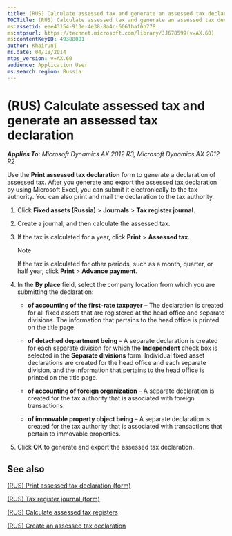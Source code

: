 ```yaml
---
title: (RUS) Calculate assessed tax and generate an assessed tax declaration
TOCTitle: (RUS) Calculate assessed tax and generate an assessed tax declaration
ms:assetid: eee43154-913e-4e38-8a4c-6061baf6b778
ms:mtpsurl: https://technet.microsoft.com/library/JJ678599(v=AX.60)
ms:contentKeyID: 49388081
author: Khairunj
ms.date: 04/18/2014
mtps_version: v=AX.60
audience: Application User
ms.search.region: Russia
---
```


# (RUS) Calculate assessed tax and generate an assessed tax declaration 


_**Applies To:** Microsoft Dynamics AX 2012 R3, Microsoft Dynamics AX 2012 R2_

Use the **Print assessed tax declaration** form to generate a declaration of assessed tax. After you generate and export the assessed tax declaration by using Microsoft Excel, you can submit it electronically to the tax authority. You can also print and mail the declaration to the tax authority.

1.  Click **Fixed assets (Russia)** \> **Journals** \> **Tax register journal**.

2.  Create a journal, and then calculate the assessed tax.

3.  If the tax is calculated for a year, click **Print** \> **Assessed tax**.
    

    > [!NOTE]
    > <P>If the tax is calculated for other periods, such as a month, quarter, or half year, click <STRONG>Print</STRONG> &gt; <STRONG>Advance payment</STRONG>.</P>



4.  In the **By place** field, select the company location from which you are submitting the declaration:
    
      - **of accounting of the first-rate taxpayer** – The declaration is created for all fixed assets that are registered at the head office and separate divisions. The information that pertains to the head office is printed on the title page.
    
      - **of detached department being** – A separate declaration is created for each separate division for which the **Independent** check box is selected in the **Separate divisions** form. Individual fixed asset declarations are created for the head office and each separate division, and the information that pertains to the head office is printed on the title page.
    
      - **of accounting of foreign organization** – A separate declaration is created for the tax authority that is associated with foreign transactions.
    
      - **of immovable property object being** – A separate declaration is created for the tax authority that is associated with transactions that pertain to immovable properties.

5.  Click **OK** to generate and export the assessed tax declaration.

## See also

[(RUS) Print assessed tax declaration (form)](https://technet.microsoft.com/library/jj711475\(v=ax.60\))

[(RUS) Tax register journal (form)](https://technet.microsoft.com/library/jj856114\(v=ax.60\))

[(RUS) Calculate assessed tax registers](rus-calculate-assessed-tax-registers.md)

[(RUS) Create an assessed tax declaration](rus-create-an-assessed-tax-declaration.md)

  


